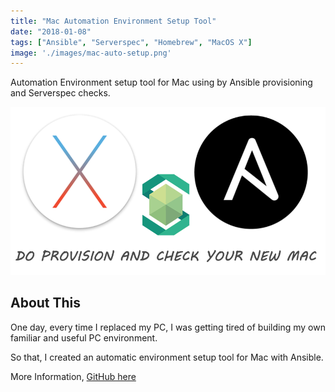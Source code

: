 ```yaml
---
title: "Mac Automation Environment Setup Tool"
date: "2018-01-08"
tags: ["Ansible", "Serverspec", "Homebrew", "MacOS X"]
image: './images/mac-auto-setup.png'
---
```


Automation Environment setup tool for Mac using by Ansible provisioning and Serverspec checks.

![img](https://raw.githubusercontent.com/tubone24/mac-auto-setup/master/docs/images/header.png)

## About This

One day, every time I replaced my PC, I was getting tired of building my own familiar and useful PC environment.

So that, I created an automatic environment setup tool for Mac with Ansible.

More Information, [GitHub here](https://github.com/tubone24/mac-auto-setup)
